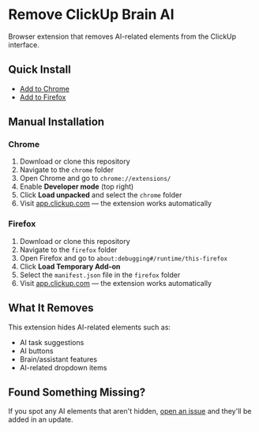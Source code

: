 # Remove ClickUp Brain AI

Browser extension that removes AI-related elements from the ClickUp interface.

## Quick Install

- [Add to Chrome](#)
- [Add to Firefox](#)

## Manual Installation

### Chrome

1. Download or clone this repository
2. Navigate to the `chrome` folder
3. Open Chrome and go to `chrome://extensions/`
4. Enable **Developer mode** (top right)
5. Click **Load unpacked** and select the `chrome` folder
6. Visit [app.clickup.com](https://app.clickup.com) — the extension works automatically

### Firefox

1. Download or clone this repository
2. Navigate to the `firefox` folder
3. Open Firefox and go to `about:debugging#/runtime/this-firefox`
4. Click **Load Temporary Add-on**
5. Select the `manifest.json` file in the `firefox` folder
6. Visit [app.clickup.com](https://app.clickup.com) — the extension works automatically

## What It Removes

This extension hides AI-related elements such as:

- AI task suggestions
- AI buttons
- Brain/assistant features
- AI-related dropdown items

## Found Something Missing?

If you spot any AI elements that aren't hidden, [open an issue](https://github.com/0yz/remove-clickup-brain/issues) and they'll be added in an update.